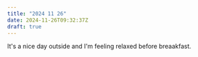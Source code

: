 ```yaml
---
title: "2024 11 26"
date: 2024-11-26T09:32:37Z
draft: true
---
```

It's a nice day outside and I'm feeling relaxed before breaakfast.
